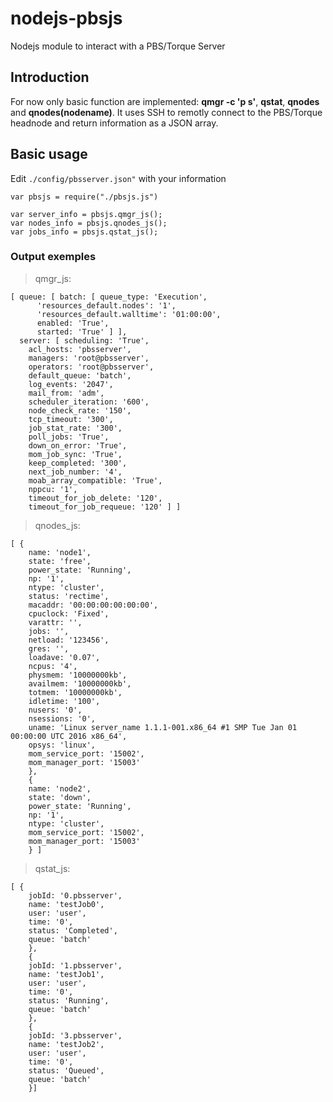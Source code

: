 # nodejs-pbsjs
Nodejs module to interact with a PBS/Torque Server

## Introduction
For now only basic function are implemented: **qmgr -c 'p s'**, **qstat**, **qnodes** and **qnodes(nodename)**.
It uses SSH to remotly connect to the PBS/Torque headnode and return information as a JSON array.

## Basic usage
Edit `./config/pbsserver.json"` with your information
```
var pbsjs = require("./pbsjs.js")

var server_info = pbsjs.qmgr_js();
var nodes_info = pbsjs.qnodes_js();
var jobs_info = pbsjs.qstat_js();
```

### Output exemples
>qmgr_js:
```
[ queue: [ batch: [ queue_type: 'Execution',
      'resources_default.nodes': '1',
      'resources_default.walltime': '01:00:00',
      enabled: 'True',
      started: 'True' ] ],
  server: [ scheduling: 'True',
    acl_hosts: 'pbsserver',
    managers: 'root@pbsserver',
    operators: 'root@pbsserver',
    default_queue: 'batch',
    log_events: '2047',
    mail_from: 'adm',
    scheduler_iteration: '600',
    node_check_rate: '150',
    tcp_timeout: '300',
    job_stat_rate: '300',
    poll_jobs: 'True',
    down_on_error: 'True',
    mom_job_sync: 'True',
    keep_completed: '300',
    next_job_number: '4',
    moab_array_compatible: 'True',
    nppcu: '1',
    timeout_for_job_delete: '120',
    timeout_for_job_requeue: '120' ] ]
```

>qnodes_js:
```
[ { 
    name: 'node1',
    state: 'free',
    power_state: 'Running',
    np: '1',
    ntype: 'cluster',
    status: 'rectime',
    macaddr: '00:00:00:00:00:00',
    cpuclock: 'Fixed',
    varattr: '',
    jobs: '',
    netload: '123456',
    gres: '',
    loadave: '0.07',
    ncpus: '4',
    physmem: '10000000kb',
    availmem: '10000000kb',
    totmem: '10000000kb',
    idletime: '100',
    nusers: '0',
    nsessions: '0',
    uname: 'Linux server_name 1.1.1-001.x86_64 #1 SMP Tue Jan 01 00:00:00 UTC 2016 x86_64',
    opsys: 'linux',
    mom_service_port: '15002',
    mom_manager_port: '15003' 
    },
    {
    name: 'node2',
    state: 'down',
    power_state: 'Running',
    np: '1',
    ntype: 'cluster',
    mom_service_port: '15002',
    mom_manager_port: '15003' 
    } ]
```

>qstat_js:
```
[ {
    jobId: '0.pbsserver',
    name: 'testJob0',
    user: 'user',
    time: '0',
    status: 'Completed',
    queue: 'batch' 
    },
    {
    jobId: '1.pbsserver', 
    name: 'testJob1',
    user: 'user',
    time: '0',
    status: 'Running',
    queue: 'batch' 
    },
    {
    jobId: '3.pbsserver',
    name: 'testJob2',
    user: 'user',
    time: '0',
    status: 'Queued',
    queue: 'batch' 
    }]
```
